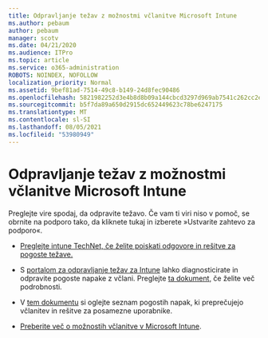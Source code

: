 ```yaml
---
title: Odpravljanje težav z možnostmi včlanitve Microsoft Intune
ms.author: pebaum
author: pebaum
manager: scotv
ms.date: 04/21/2020
ms.audience: ITPro
ms.topic: article
ms.service: o365-administration
ROBOTS: NOINDEX, NOFOLLOW
localization_priority: Normal
ms.assetid: 9bef81ad-7514-49c8-b149-24d8fec90486
ms.openlocfilehash: 5821982252d3e4b8d8b09a144cbcd3297d969ab7541c262cc2ef7d85a2f4eaae
ms.sourcegitcommit: b5f7da89a650d2915dc652449623c78be6247175
ms.translationtype: MT
ms.contentlocale: sl-SI
ms.lasthandoff: 08/05/2021
ms.locfileid: "53980949"
---
```

# <a name="troubleshoot-issues-with-enrollment-options-microsoft-intune"></a>Odpravljanje težav z možnostmi včlanitve Microsoft Intune

Preglejte vire spodaj, da odpravite težavo. Če vam ti viri niso v pomoč, se obrnite na podporo tako, da kliknete tukaj in izberete »Ustvarite zahtevo za podporo«. [](https://portal.azure.com/#blade/Microsoft_Intune_DeviceSettings/ExtensionLandingBlade/help) 
  
- [Preglejte intune TechNet, če želite poiskati odgovore in rešitve za pogoste težave.](https://social.technet.microsoft.com/Forums/home?category=microsoftintune&amp;filter=alltypes&amp;sort=lastpostdesc)
    
- S [portalom za odpravljanje težav za Intune](https://devicemanagement.microsoft.com/#blade/Microsoft_Intune_DeviceSettings/TroubleshootBlade) lahko diagnosticirate in odpravite pogoste napake z včlani. Preglejte [ta dokument,](https://docs.microsoft.com/intune/help-desk-operators) če želite več podrobnosti. 
    
- V [tem dokumentu](https://docs.microsoft.com/troubleshoot/mem/intune/troubleshoot-device-enrollment-in-intune) si oglejte seznam pogostih napak, ki preprečujejo včlanitev in rešitve za posamezne uporabnike. 
    
- [Preberite več o možnostih včlanitve v Microsoft Intune](https://docs.microsoft.com/intune/enrollment-options).
    

